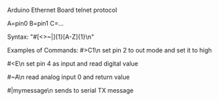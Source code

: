 Arduino Ethernet Board telnet protocol

A=pin0
B=pin1
C=...

Syntax:
"#[\<\>\~\|]{1}[A-Z]{1}\n"

Examples of Commands:
#>C1\n
set pin 2 to out mode and set it to high

#<E\n
set pin 4 as input and read digital value
		
#~A\n
read analog input 0 and return value 

#|mymessage\n
sends to serial TX message 

